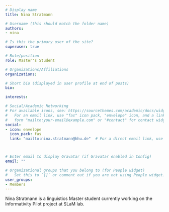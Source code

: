 ```yaml
---
# Display name
title: Nina Stratmann

# Username (this should match the folder name)
authors:
- nina

# Is this the primary user of the site?
superuser: true

# Role/position
role: Master's Student

# Organizations/Affiliations
organizations:

# Short bio (displayed in user profile at end of posts)
bio:

interests:

# Social/Academic Networking
# For available icons, see: https://sourcethemes.com/academic/docs/widgets/#icons
#   For an email link, use "fas" icon pack, "envelope" icon, and a link in the
#   form "mailto:your-email@example.com" or "#contact" for contact widget.
social:
- icon: envelope
  icon_pack: fas
  link: "mailto:nina.stratmann@hhu.de"  # For a direct email link, use "mailto:test@example.org".



# Enter email to display Gravatar (if Gravatar enabled in Config)
email: ""

# Organizational groups that you belong to (for People widget)
#   Set this to `[]` or comment out if you are not using People widget.
user_groups:
- Members
---
```

Nina Stratmann is a linguistics Master student currently working on the Informativity Pilot project at SLaM lab.

